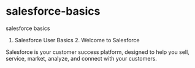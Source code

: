 # salesforce-basics

salesforce basics 

1. Salesforce User Basics
    2. Welcome to Salesforce

Salesforce is your customer success platform, designed to help you sell, service, market, analyze, and connect with your customers.
